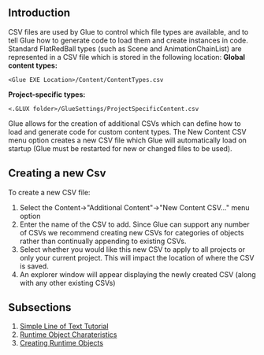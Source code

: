 ## Introduction

CSV files are used by Glue to control which file types are available, and to tell Glue how to generate code to load them and create instances in code. Standard FlatRedBall types (such as Scene and AnimationChainList) are represented in a CSV file which is stored in the following location: **Global content types:**

    <Glue EXE Location>/Content/ContentTypes.csv

**Project-specific types:**

    <.GLUX folder>/GlueSettings/ProjectSpecificContent.csv

Glue allows for the creation of additional CSVs which can define how to load and generate code for custom content types. The New Content CSV menu option creates a new CSV file which Glue will automatically load on startup (Glue must be restarted for new or changed files to be used).

## Creating a new Csv

To create a new CSV file:

1.  Select the Content-\>"Additional Content"-\>"New Content CSV..." menu option
2.  Enter the name of the CSV to add. Since Glue can support any number of CSVs we recommend creating new CSVs for categories of objects rather than continually appending to existing CSVs.
3.  Select whether you would like this new CSV to apply to all projects or only your current project. This will impact the location of where the CSV is saved.
4.  An explorer window will appear displaying the newly created CSV (along with any other existing CSVs)

## Subsections

1.  [Simple Line of Text Tutorial](/frb/docs/index.php?title=Glue:Reference:Menu:Content:Additional_Content:New_Content_CSV:Simple_Line_of_Text_Tutorial.md "Glue:Reference:Menu:Content:Additional Content:New Content CSV:Simple Line of Text Tutorial")
2.  [Runtime Object Charateristics](/frb/docs/index.php?title=Glue:Reference:Menu:Content:Additional_Content:New_Content_CSV:Runtime_Object_Charateristics.md "Glue:Reference:Menu:Content:Additional Content:New Content CSV:Runtime Object Charateristics")
3.  [Creating Runtime Objects](/frb/docs/index.php?title=Glue:Reference:Menu:Content:Additional_Content:New_Content_CSV:Creating_Runtime_Objects.md "Glue:Reference:Menu:Content:Additional Content:New Content CSV:Creating Runtime Objects")
